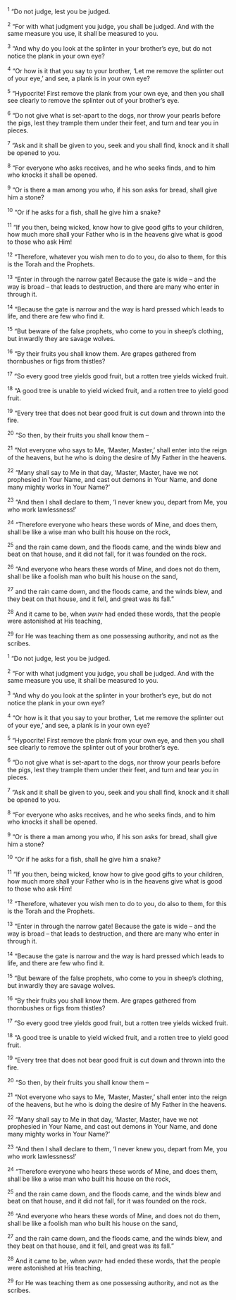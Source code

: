 <sup>1</sup> “Do not judge, lest you be judged.

<sup>2</sup> “For with what judgment you judge, you shall be judged. And with the same measure you use, it shall be measured to you.

<sup>3</sup> “And why do you look at the splinter in your brother’s eye, but do not notice the plank in your own eye?

<sup>4</sup> “Or how is it that you say to your brother, ‘Let me remove the splinter out of your eye,’ and see, a plank is in your own eye?

<sup>5</sup> “Hypocrite! First remove the plank from your own eye, and then you shall see clearly to remove the splinter out of your brother’s eye.

<sup>6</sup> “Do not give what is set-apart to the dogs, nor throw your pearls before the pigs, lest they trample them under their feet, and turn and tear you in pieces.

<sup>7</sup> “Ask and it shall be given to you, seek and you shall find, knock and it shall be opened to you.

<sup>8</sup> “For everyone who asks receives, and he who seeks finds, and to him who knocks it shall be opened.

<sup>9</sup> “Or is there a man among you who, if his son asks for bread, shall give him a stone?

<sup>10</sup> “Or if he asks for a fish, shall he give him a snake?

<sup>11</sup> “If you then, being wicked, know how to give good gifts to your children, how much more shall your Father who is in the heavens give what is good to those who ask Him!

<sup>12</sup> “Therefore, whatever you wish men to do to you, do also to them, for this is the Torah and the Prophets.

<sup>13</sup> “Enter in through the narrow gate! Because the gate is wide – and the way is broad – that leads to destruction, and there are many who enter in through it.

<sup>14</sup> “Because the gate is narrow and the way is hard pressed which leads to life, and there are few who find it.

<sup>15</sup> “But beware of the false prophets, who come to you in sheep’s clothing, but inwardly they are savage wolves.

<sup>16</sup> “By their fruits you shall know them. Are grapes gathered from thornbushes or figs from thistles?

<sup>17</sup> “So every good tree yields good fruit, but a rotten tree yields wicked fruit.

<sup>18</sup> “A good tree is unable to yield wicked fruit, and a rotten tree to yield good fruit.

<sup>19</sup> “Every tree that does not bear good fruit is cut down and thrown into the fire.

<sup>20</sup> “So then, by their fruits you shall know them –

<sup>21</sup> “Not everyone who says to Me, ‘Master, Master,’ shall enter into the reign of the heavens, but he who is doing the desire of My Father in the heavens.

<sup>22</sup> “Many shall say to Me in that day, ‘Master, Master, have we not prophesied in Your Name, and cast out demons in Your Name, and done many mighty works in Your Name?’

<sup>23</sup> “And then I shall declare to them, ‘I never knew you, depart from Me, you who work lawlessness!’

<sup>24</sup> “Therefore everyone who hears these words of Mine, and does them, shall be like a wise man who built his house on the rock,

<sup>25</sup> and the rain came down, and the floods came, and the winds blew and beat on that house, and it did not fall, for it was founded on the rock.

<sup>26</sup> “And everyone who hears these words of Mine, and does not do them, shall be like a foolish man who built his house on the sand,

<sup>27</sup> and the rain came down, and the floods came, and the winds blew, and they beat on that house, and it fell, and great was its fall.”

<sup>28</sup> And it came to be, when יהושע had ended these words, that the people were astonished at His teaching,

<sup>29</sup> for He was teaching them as one possessing authority, and not as the scribes.

<sup>1</sup> “Do not judge, lest you be judged.

<sup>2</sup> “For with what judgment you judge, you shall be judged. And with the same measure you use, it shall be measured to you.

<sup>3</sup> “And why do you look at the splinter in your brother’s eye, but do not notice the plank in your own eye?

<sup>4</sup> “Or how is it that you say to your brother, ‘Let me remove the splinter out of your eye,’ and see, a plank is in your own eye?

<sup>5</sup> “Hypocrite! First remove the plank from your own eye, and then you shall see clearly to remove the splinter out of your brother’s eye.

<sup>6</sup> “Do not give what is set-apart to the dogs, nor throw your pearls before the pigs, lest they trample them under their feet, and turn and tear you in pieces.

<sup>7</sup> “Ask and it shall be given to you, seek and you shall find, knock and it shall be opened to you.

<sup>8</sup> “For everyone who asks receives, and he who seeks finds, and to him who knocks it shall be opened.

<sup>9</sup> “Or is there a man among you who, if his son asks for bread, shall give him a stone?

<sup>10</sup> “Or if he asks for a fish, shall he give him a snake?

<sup>11</sup> “If you then, being wicked, know how to give good gifts to your children, how much more shall your Father who is in the heavens give what is good to those who ask Him!

<sup>12</sup> “Therefore, whatever you wish men to do to you, do also to them, for this is the Torah and the Prophets.

<sup>13</sup> “Enter in through the narrow gate! Because the gate is wide – and the way is broad – that leads to destruction, and there are many who enter in through it.

<sup>14</sup> “Because the gate is narrow and the way is hard pressed which leads to life, and there are few who find it.

<sup>15</sup> “But beware of the false prophets, who come to you in sheep’s clothing, but inwardly they are savage wolves.

<sup>16</sup> “By their fruits you shall know them. Are grapes gathered from thornbushes or figs from thistles?

<sup>17</sup> “So every good tree yields good fruit, but a rotten tree yields wicked fruit.

<sup>18</sup> “A good tree is unable to yield wicked fruit, and a rotten tree to yield good fruit.

<sup>19</sup> “Every tree that does not bear good fruit is cut down and thrown into the fire.

<sup>20</sup> “So then, by their fruits you shall know them –

<sup>21</sup> “Not everyone who says to Me, ‘Master, Master,’ shall enter into the reign of the heavens, but he who is doing the desire of My Father in the heavens.

<sup>22</sup> “Many shall say to Me in that day, ‘Master, Master, have we not prophesied in Your Name, and cast out demons in Your Name, and done many mighty works in Your Name?’

<sup>23</sup> “And then I shall declare to them, ‘I never knew you, depart from Me, you who work lawlessness!’

<sup>24</sup> “Therefore everyone who hears these words of Mine, and does them, shall be like a wise man who built his house on the rock,

<sup>25</sup> and the rain came down, and the floods came, and the winds blew and beat on that house, and it did not fall, for it was founded on the rock.

<sup>26</sup> “And everyone who hears these words of Mine, and does not do them, shall be like a foolish man who built his house on the sand,

<sup>27</sup> and the rain came down, and the floods came, and the winds blew, and they beat on that house, and it fell, and great was its fall.”

<sup>28</sup> And it came to be, when יהושע had ended these words, that the people were astonished at His teaching,

<sup>29</sup> for He was teaching them as one possessing authority, and not as the scribes.

